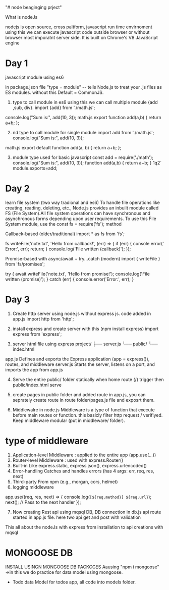 "# node beaginging prject" 

What is nodeJs

nodejs is open source, cross paltform, javascript run time envirnoment using this we can execute javascript code outside browser or without browser most imporatnt server side. It is built on Chrome's V8 JavaScript engine


# Day 1
javascript module using es6

in package.json file "type = module" -- tells Node.js to treat your .js files as ES modules. without this Default = CommonJS.

1. type to call module in es6 using this we can call multiple module {add ,sub, div}.
import {add} from './math.js';

console.log("Sum is:", add(10, 3));
math.js
export function add(a,b) {
    return a+b;
};

2. nd type to call module for single module
import add from './math.js';
console.log("Sum is:", add(10, 3));

math.js
export default function add(a, b) {
    return a+b;
};

3. module type used for basic javascript
const add = require('./math');
console.log("Sum is:", add(10, 3));
function add(a,b) {
    return a+b;
}   1q2`
module.exports=add;

# Day 2
 learn file system (two way tradional and es6)
To handle file operations like creating, reading, deleting, etc., Node.js provides an inbuilt module called FS (File System).All file system operations can have synchronous and asynchronous forms depending upon user requirements. To use this File System module, use the const fs = require('fs'); method


Callback-based  (older/traditional)
import * as fs from 'fs';

fs.writeFile('note.txt', 'Hello from callback!', (err) => {
  if (err) {
    console.error(' Error:', err);
    return;
  }
  console.log('File written (callback)');
});

Promise-based with async/await + try...catch (modern)
import { writeFile } from 'fs/promises';

try {
  await writeFile('note.txt', 'Hello from promise!');
  console.log('File written (promise)');
} catch (err) {
  console.error('Error:', err);
}


# Day 3
1. Create http server using node.js without express js. code added in app.js
import http from 'http';

2. install express and create server with this (npm install express)
import express from 'express';

3. server html file using express
project/
├── server.js
└── public/
    └── index.html

app.js	    Defines and exports the Express application (app = express()), routes, and middleware
server.js	Starts the server, listens on a port, and imports the app from app.js

4. Serve the entire public/ folder statically
when home route (/) trigger then public/index.html serve

5. create pages in public folder and added route in app.js, you can seprately create route in route folder/pages.js file and exposrt them.

6. Middlewalre in node.js
Middleware is a type of function that execute before main routes or function. this basicly filter http request / verifiyed.
Keep middleware modular (put in middleware/ folder).


#  type of middleware
1. Application-level	Middleware : applied to the entire app (app.use(...))
2. Router-level	Middleware     : used with express.Router()
3. Built-in	            Like express.static, express.json(), express.urlencoded()
4. Error-handling	      Catches and handles errors (has 4 args: err, req, res, next)
5. Third-party	          From npm (e.g., morgan, cors, helmet)
6. logging middleware

app.use((req, res, next) => {
  console.log(`[${req.method}] ${req.url}`);
  next(); // Pass to the next handler
});

7. Now creating Rest api using mqsql DB, DB connection in db.js
 api route started in app.js file. here two api get and post with validation

 This all about the nodeJs with express from installation to api creations with mqsql

 # MONGOOSE DB 
  INSTALL USINGN MONGOOSE DB PACKCGES Aausing "npm i mongoose"
  =>in this we do practice for data model using mongoose.
  * Todo data Model for todos app, all code into models folder. 